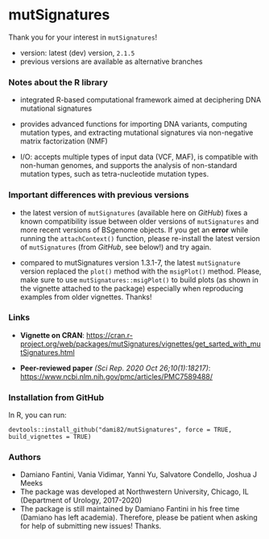 # mutSignatures

Thank you for your interest in `mutSignatures`! 

- version: latest (dev) version, `2.1.5`
- previous versions are available as alternative branches

### Notes about the R library

- integrated R-based computational framework aimed at deciphering DNA mutational signatures

- provides advanced functions for importing DNA variants, computing mutation types, and 
extracting mutational signatures via non-negative matrix factorization (NMF) 

- I/O: accepts multiple types of input data (VCF, MAF), is compatible with non-human genomes, 
and supports the analysis of non-standard mutation types, such as tetra-nucleotide mutation types. 

### Important differences with previous versions

- the latest version of `mutSignatures` (available here on *GitHub*) fixes a known compatibility issue between
older versions of `mutSignatures` and more recent versions of BSgenome objects. If you get an **error** while 
running the `attachContext()` function, please re-install the latest version of `mutSignatures` (from *GitHub*, see below!) 
and try again.

- compared to mutSignatures version 1.3.1-7, the latest `mutSignature` version replaced the `plot()` method with 
the `msigPlot()` method. Please, make sure to use `mutSignatures::msigPlot()` to build plots (as shown in the
vignette attached to the package) especially when reproducing examples from older vignettes. Thanks!


### Links

- **Vignette on CRAN**: <https://cran.r-project.org/web/packages/mutSignatures/vignettes/get_sarted_with_mutSignatures.html>

- **Peer-reviewed paper** *(Sci Rep. 2020 Oct 26;10(1):18217)*: <https://www.ncbi.nlm.nih.gov/pmc/articles/PMC7589488/>

### Installation from GitHub

In R, you can run:
```
devtools::install_github("dami82/mutSignatures", force = TRUE, build_vignettes = TRUE)
```

### Authors

- Damiano Fantini, Vania Vidimar, Yanni Yu, Salvatore Condello, Joshua J Meeks
- The package was developed at Northwestern University, Chicago, IL (Department of Urology, 2017-2020)
- The package is still maintained by Damiano Fantini in his free time (Damiano has left academia). Therefore, please
be patient when asking for help of submitting new issues! Thanks.

